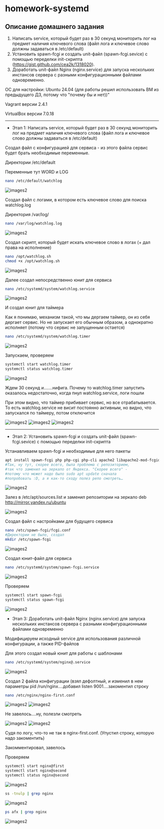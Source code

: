 # homework-systemd

Описание домашнего задания
---
1. Написать service, который будет раз в 30 секунд мониторить лог на предмет наличия ключевого слова (файл лога и ключевое слово должны задаваться в /etc/default)
2. Установить spawn-fcgi и создать unit-файл (spawn-fcgi.sevice) с помощью переделки init-скрипта (https://gist.github.com/cea2k/1318020).
3. Доработать unit-файл Nginx (nginx.service) для запуска нескольких инстансов сервера с разными конфигурационными файлами одновременно.

ОС для настройки: Ubuntu 24.04 (для работы решил использовать ВМ из предыдущего ДЗ, потому что "почему бы и нет))" 

Vagrant версии 2.4.1

VirtualBox версии 7.0.18


---
- Этап 1: Написать service, который будет раз в 30 секунд мониторить лог на предмет наличия ключевого слова (файл лога и ключевое слово должны задаваться в /etc/default)

Создал файл с конфигурацией для сервиса - из этого файла сервис будет брать необходимые переменные.

Директории /etc/default

Переменные тут WORD и LOG

```bash
nano /etc/default/watchlog
```  
![images2](./images/systemd_1.png)

Создал файл с логами, в котором есть ключевое слово для поиска watchlog.log

Директория /var/log/

```bash
nano /var/log/watchlog.log
``` 
![images2](./images/systemd_2.png)


Создал скрипт, который будет искать ключевое слово в логах (+ дал права на исполнение)

```bash
nano /opt/watchlog.sh
chmod +x /opt/watchlog.sh
``` 
![images2](./images/systemd_3.png)


Далее создал непосредственно юнит для сервиса

```bash
nano /etc/systemd/system/watchlog.service
``` 
![images2](./images/systemd_4.png)


И создал юнит для таймера

Как я понимаю, механизм такой, что мы дергаем таймер, он из себя дергает сервис. Но не запускает его обычным образом, а однократно исполняет (потому что сервис не запущенным остается)

```bash
nano /etc/systemd/system/watchlog.timer
``` 
![images2](./images/systemd_5.png)

Запускаем, проверяем

```bash
systemctl start watchlog.timer
systemctl status watchlog.timer
``` 
![images2](./images/systemd_6.png)

Ждем 30 секунд и.......нифига. Почему то watchlog.timer запустить оказалось недостаточно, когда пнул watchlog.service, логи пошли

При этом видно, что таймер прибивает сервис, но все отрабатывается. То есть watchlog.service не висит постоянно активным, но видно, что запускался по таймеру, потом отключится 

![images2](./images/systemd_7.png)
![images2](./images/systemd_8.png)
![images2](./images/systemd_9.png)

---

- Этап 2: Установить spawn-fcgi и создать unit-файл (spawn-fcgi.sevice) с помощью переделки init-скрипта

Устанавливаем spawn-fcgi и необходимые для него пакеты

```bash
apt install spawn-fcgi php php-cgi php-cli apache2 libapache2-mod-fcgid -y
#Так, ну тут, скорее всего, была проблема c репозиторием,
#так что заменил на зеркало от Яндекса. "Скорее всего" -
#потому что может надо было sudo apt update сначала
#попробовать :D, а я как-то сходу полез репо смотреть…
```
![images2](./images/systemd_10.png)

Залез в /etc/apt/sources.list
и заменил репозитории на зеркало deb http://mirror.yandex.ru/ubuntu

![images2](./images/systemd_11.png)


Cоздал файл с настройками для будущего сервиса

```bash
nano /etc/spawn-fcgi/fcgi.conf
#Директории не было, создал
mkdir /etc/spawn-fcgi
```
![images2](./images/systemd_12.png)

Создал юнит-файл для сервиса

```bash
nano /etc/systemd/system/spawn-fcgi.service
```
![images2](./images/systemd_13.png)


Проверяем

```bash
systemctl start spawn-fcgi
systemctl status spawn-fcgi
```
![images2](./images/systemd_14.png)



- Этап 3: Доработать unit-файл Nginx (nginx.service) для запуска нескольких инстансов сервера с разными конфигурационными файлами одновременно

Модифицируем исходный service для использования различной конфигурации, а также PID-файлов

Для этого создал новый юнит для работы с шаблонами

```bash
nano /etc/systemd/system/nginx@.service
```
![images2](./images/systemd_15.png)


Создал 2 файла конфигурации (взял дефолтный, и изменил в нем параметры pid /run/nginx....добавил listen 9001....закоментил строку

```bash
nano /etc/nginx/nginx-first.conf
```
![images2](./images/systemd_16.png)
![images2](./images/systemd_17.png)


Не завелось....ну, полезли смотреть

![images2](./images/systemd_18.png)
![images2](./images/systemd_19.png)


Судя по логу, что-то не так в nginx-first.conf. (Упустил строку, которую надо закоментить)

Закомментировал, завелось 

Проверяем 

```bash
systemctl start nginx@first
systemctl start nginx@second
systemctl status nginx@second
```
![images2](./images/systemd_20.png)

```bash
ss -tnulp | grep nginx
```
![images2](./images/systemd_21.png)

```bash
ps afx | grep nginx
```
![images2](./images/systemd_22.png)
